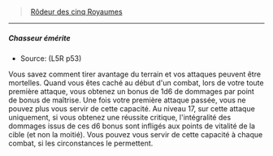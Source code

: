 ﻿> [Rôdeur des cinq Royaumes](hd_l5r_ranger.md)

---

##### Chasseur émérite

- Source: (L5R p53)

Vous savez comment tirer avantage du terrain et vos attaques peuvent être mortelles. Quand vous êtes caché au début d'un combat, lors de votre toute première attaque, vous obtenez un bonus de 1d6 de dommages par point de bonus de maîtrise. Une fois votre première attaque passée, vous ne pouvez plus vous servir de cette capacité. Au niveau 17, sur cette attaque uniquement, si vous obtenez une réussite critique, l'intégralité des dommages issus de ces d6 bonus sont infligés aux points de vitalité de la cible (et non la moitié). Vous pouvez vous servir de cette capacité à chaque combat, si les circonstances le permettent.

